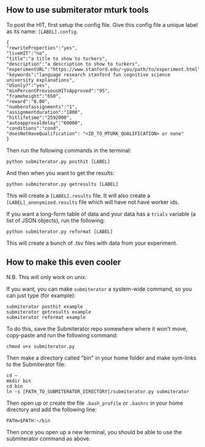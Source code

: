 ## How to use submiterator mturk tools

To post the HIT, first setup the config file.
Give this config file a unique label as its name: `[LABEL].config`.

    {
    "rewriteProperties":"yes",
    "liveHIT":"no",
    "title":"a title to show to turkers",
    "description":"a description to show to turkers",
    "experimentURL":"https://www.stanford.edu/~you/path/to/experiment.html",
    "keywords":"language research stanford fun cognitive science university explanations",
    "USonly?":"yes",
    "minPercentPreviousHITsApproved":"95",
    "frameheight":"650",
    "reward":"0.00",
    "numberofassignments":"1",
    "assignmentduration":"1800",
    "hitlifetime":"2592000",
    "autoapprovaldelay":"60000",
    "conditions":"cond",
    "doesNotHaveQualification": "<ID_TO_MTURK_QUALIFICATION> or none"
    }

Then run the following commands in the terminal:

    python submiterator.py posthit [LABEL]

And then when you want to get the results:

    python submiterator.py getresults [LABEL]

This will create a `[LABEL].results` file.
It will also create a `[LABEL]_anonymized.results` file which will have not have worker ids.

If you want a long-form table of data and your data has a `trials` variable (a list of JSON objects), run the following:

    python submiterator.py reformat [LABEL]

This will create a bunch of .tsv files with data from your experiment.

##  How to make this even cooler

N.B. This will only work on unix.

If you want, you can make `submiterator` a system-wide command, so you can just type (for example):

	submiterator posthit example
    submiterator getresults example
    submiterator reformat example

To do this, save the Submiterator repo somewhere where it won't move, copy-paste and run the following command:

	chmod u+x submiterator.py

Then make a directory called "bin" in your home folder and make sym-links to the Submiterator file:

	cd ~
	mkdir bin
	cd bin
	ln -s [PATH_TO_SUBMITERATOR_DIRECTORY]/submiterator.py submiterator

Then open up or create the file `.bash_profile` or `.bashrc` in your home directory and add the following line:

	PATH=$PATH:~/bin

Then once you open up a new terminal, you should be able to use the submiterator command as above.
